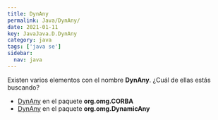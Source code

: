 ```yaml
---
title: DynAny
permalink: Java/DynAny/
date: 2021-01-11
key: JavaJava.D.DynAny
category: java
tags: ['java se']
sidebar: 
  nav: java
---
```


Existen varios elementos con el nombre **DynAny**. ¿Cuál de ellas estás buscando?
<ul>
<li><a href="/Java/DynAny-org-omg-CORBA/">DynAny</a> en el paquete <strong>org.omg.CORBA</strong></li>
<li><a href="/Java/DynAny-org-omg-DynamicAny/">DynAny</a> en el paquete <strong>org.omg.DynamicAny</strong></li>
<ul>
